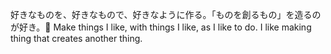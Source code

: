 好きなものを、好きなもので、好きなように作る。「ものを創るもの」を造るのが好き。👋
Make things I like, with things I like, as I like to do. I like making thing that creates another thing.
